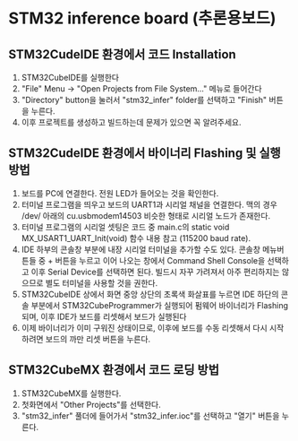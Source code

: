 # STM32 inference board (추론용보드)

## STM32CudeIDE 환경에서 코드 Installation

1. STM32CubeIDE를 실행한다
2. "File" Menu -> "Open Projects from File System..." 메뉴로 들어간다
3. "Directory" button을 눌러서 "stm32_infer" folder를 선택하고 "Finish" 버튼을 누른다. 
4. 이후 프로젝트를 생성하고 빌드하는데 문제가 있으면 꼭 알려주세요.


## STM32CudeIDE 환경에서 바이너리 Flashing 및 실행 방법

1. 보드를 PC에 연결한다. 전원 LED가 들어오는 것을 확인한다.
2. 터미널 프로그램을 띄우고 보드의 UART1과 시리얼 채널을 연결한다. 맥의 경우 /dev/ 아래의 cu.usbmodem14503 비슷한 형태로 시리얼 노드가 존재한다.
3. 터미널 프로그램의 시리얼 셋팅은 코드 중 main.c의 static void MX_USART1_UART_Init(void) 함수 내용 참고 (115200 baud rate). 
4. IDE 하부의 콘솔창 부분에 내장 시리얼 터미널을 추가할 수도 있다. 콘솔창 메뉴버튼들 중 + 버튼을 누르고 이어 나오는 창에서 Command Shell Console을 선택하고 이후 Serial Device를 선택하면 된다. 빌드시 자꾸 가려져서 아주 편리하지는 않으므로 별도 터미널을 사용할 것을 권한다.
5. STM32CubeIDE 상에서 화면 중앙 상단의 초록색 화살표를 누르면 IDE 하단의 콘솔 부분에서 STM32CubeProgrammer가 실행되어 펌웨어 바이너리가 Flashing 되며, 이후 IDE가 보드를 리셋해서 보드가 실행된다
6. 이제 바이너리가 이미 구워진 상태이므로, 이후에 보드를 수동 리셋해서 다시 시작하려면 보드의 까만 리셋 버튼을 누른다.  

## STM32CubeMX 환경에서 코드 로딩 방법

1. STM32CubeMX를 실행한다.
2. 첫화면에서 "Other Projects"를 선택한다.
3. "stm32_infer" 풀더에 들어가서 "stm32_infer.ioc"를 선택하고 "열기" 버튼을 누른다.
